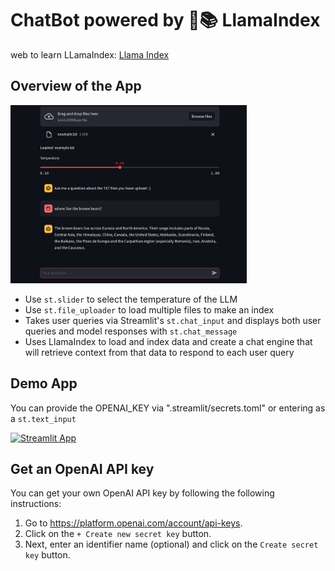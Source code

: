 # ChatBot powered by 🦙📚 LlamaIndex
web to learn LLamaIndex:
    [Llama Index](https://gpt-index.readthedocs.io/en/latest/)
## Overview of the App

<img src="app.png" width="75%">

- Use `st.slider` to select the temperature of the LLM
- Use `st.file_uploader` to load multiple files to make an index
- Takes user queries via Streamlit's `st.chat_input` and displays both user queries and model responses with `st.chat_message`
- Uses LlamaIndex to load and index data and create a chat engine that will retrieve context from that data to respond to each user query

## Demo App

You can provide the OPENAI_KEY via ".streamlit/secrets.toml"
 or entering as a `st.text_input`

[![Streamlit App](https://static.streamlit.io/badges/streamlit_badge_black_white.svg)](https://lllamaindex-chat-with-docs.streamlit.app/)

## Get an OpenAI API key

You can get your own OpenAI API key by following the following instructions:
1. Go to https://platform.openai.com/account/api-keys.
2. Click on the `+ Create new secret key` button.
3. Next, enter an identifier name (optional) and click on the `Create secret key` button.
